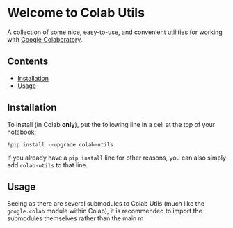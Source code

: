 # Welcome to Colab Utils
A collection of some nice, easy-to-use, and convenient utilities for working with [Google Colaboratory](https://colab.research.google.com).

## Contents
- [Installation](#installation)
- [Usage](#usage)

## Installation
To install (in Colab **only**), put the following line in a cell at the top of your notebook:
```ipython
!pip install --upgrade colab-utils
```
If you already have a `pip install` line for other reasons, you can also simply add `colab-utils` to that line.

## Usage
Seeing as there are several submodules to Colab Utils (much like the `google.colab` module within Colab), it is recommended to import the submodules themselves rather than the main m
<!--stackedit_data:
eyJoaXN0b3J5IjpbOTU5NjAzNDU3LDE1ODE3Mzk2OSwxOTY3Mj
AzODU3XX0=
-->
